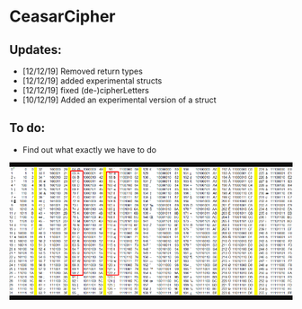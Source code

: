 # CeasarCipher


## Updates:
- [12/12/19] Removed return types
- [12/12/19] added experimental structs
- [12/12/19] fixed (de-)cipherLetters
- [10/12/19] Added an experimental version of a struct

## To do:
- Find out what exactly we have to do

![alt text](https://github.com/JohnnyTendo/CeasarCipher/blob/master/ASCII.png "ASCII CheatSheet")
